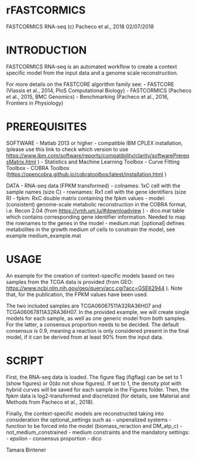 # rFASTCORMICS


FASTCORMICS RNA-seq (c) Pacheco et al., 2018 02/07/2018

INTRODUCTION
==========================

FASTCORMICS RNA-seq is an automated workflow to create a context specific model from the input data and a genome scale reconstruction.

For more details on the FASTCORE algorithm family see:
	- FASTCORE (Vlassis et al., 2014, PloS Computational Biology)
	- FASTCORMICS (Pacheco et al., 2015, BMC Genomics)
	- Benchmarking (Pacheco et al., 2016, Frontiers in Physiology)

PREREQUISITES
==========================

SOFTWARE
	- Matlab 2013 or higher
		- compatible IBM CPLEX installation, (please use this link to check which version to use https://www.ibm.com/software/reports/compatibility/clarity/softwarePrereqsMatrix.html )
		- Statistics and Machine Learning Toolbox
		- Curve Fitting Toolbox 
		- COBRA Toolbox (https://opencobra.github.io/cobratoolbox/latest/installation.html )
		
DATA
	- RNA-seq data (FPKM transformed)
		- colnames:		1xC cell with the sample names (size C)
		- rownames:		Rx1 cell with the gene identifiers (size R)
		- fpkm: 		RxC double matrix containing the fpkm values
	- model:		(consistent) genome-scale metabolic reconstruction in the COBRA format, i.e. Recon 2.04 (from https://vmh.uni.lu/#downloadview )
	- dico.mat		table which contains corresponding gene identifier information. Needed to map the rownames to the genes in the model
	- medium.mat:	[optional] defines metabolites in the growth medium of cells to constrain the model, see example medium_example.mat
	
	
USAGE
==========================
An example for the creation of context-specific models based on two samples from the TCGA data is provided (from GEO: https://www.ncbi.nlm.nih.gov/geo/query/acc.cgi?acc=GSE62944 ).
Note that, for the publication, the FPKM values have been used.

The two included samples are TCGA06067511A32RA36H07 and TCGA06067811A32RA36H07.
In the provided example, we will create single models for each sample, as well as one generic model from both samples. 
For the latter, a consensus proportion needs to be decided. 
The default consensus is 0.9, meaning a reaction is only considered present in the final model, if it can be derived from at least 90% from the input data.


SCRIPT	
==========================
First, the RNA-seq data is loaded.
The figure flag (figflag) can be set to 1 (show figures) or 0(do not show figures). If set to 1, the density plot with hybrid curves will be saved for each sample in the Figures folder.
Then, the fpkm data is log2-transformed and discretized (for details, see Material and Methods from Pacheco et al., 2018).

Finally, the context-specific models are reconstructed taking into consideration the optional_settings such as 
	- unpenalized systems
	- function to be forced into the model (biomass_reraction and DM_atp_c)
	- not_medium_constrained
	- medium constraints
and the mandatory settings:
	- epsilon
	- consensus proportion
	- dico
	
	
	
Tamara Bintener

